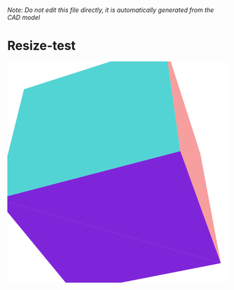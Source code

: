 ###### Note: Do not edit this file directly, it is automatically generated from the CAD model

# Resize-test

![](/project.svg)

